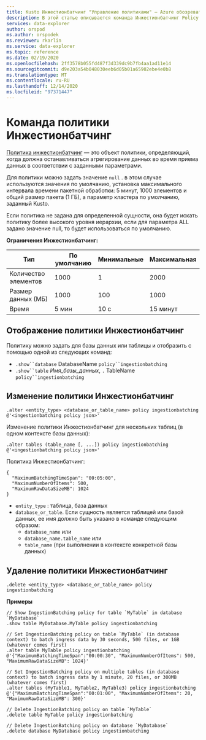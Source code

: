 ```yaml
---
title: Kusto Инжестионбатчинг "Управление политиками" — Azure обозреватель данных
description: В этой статье описывается команда Инжестионбатчинг Policy в Azure обозреватель данных.
services: data-explorer
author: orspod
ms.author: orspodek
ms.reviewer: rkarlin
ms.service: data-explorer
ms.topic: reference
ms.date: 02/19/2020
ms.openlocfilehash: 2ff3578b055fd487f3d339dc9b7fb4aa1ad11e14
ms.sourcegitcommit: d9e203a54b048030eeb6d05b01a65902ebe4e0b8
ms.translationtype: MT
ms.contentlocale: ru-RU
ms.lasthandoff: 12/14/2020
ms.locfileid: "97371447"
---
```

# <a name="ingestionbatching-policy-command"></a>Команда политики Инжестионбатчинг

[Политика инжестионбатчинг](batchingpolicy.md) — это объект политики, определяющий, когда должна останавливаться агрегирование данных во время приема данных в соответствии с заданными параметрами.

Для политики можно задать значение `null` . в этом случае используются значения по умолчанию, установка максимального интервала времени пакетной обработки: 5 минут, 1000 элементов и общий размер пакета (1 ГБ), а параметр кластера по умолчанию, заданный Kusto.

Если политика не задана для определенной сущности, она будет искать политику более высокого уровня иерархии, если для параметра ALL задано значение null, то будет использоваться по умолчанию. 

**Ограничения Инжестионбатчинг:**

| Тип | По умолчанию | Минимальные | Максимальная
|---|---|---|---|
| Количество элементов | 1000 | 1 | 2000 |
| Размер данных (МБ) | 1000 | 100 | 1000 |
| Время | 5 мин | 10 с | 15 минут |

## <a name="displaying-the-ingestionbatching-policy"></a>Отображение политики Инжестионбатчинг

Политику можно задать для базы данных или таблицы и отобразить с помощью одной из следующих команд:

* `.show``database`  DatabaseName `policy``ingestionbatching`
* `.show``table` *Имя_базы_данных*, `.`  TableName `policy``ingestionbatching`

## <a name="altering-the-ingestionbatching-policy"></a>Изменение политики Инжестионбатчинг

```kusto
.alter <entity_type> <database_or_table_name> policy ingestionbatching @'<ingestionbatching policy json>'
```

Изменение политики Инжестионбатчинг для нескольких таблиц (в одном контексте базы данных):

```kusto
.alter tables (table_name [, ...]) policy ingestionbatching @'<ingestionbatching policy json>'
```

Политика Инжестионбатчинг:

```kusto
{
  "MaximumBatchingTimeSpan": "00:05:00",
  "MaximumNumberOfItems": 500, 
  "MaximumRawDataSizeMB": 1024
}
```

* `entity_type` : таблица, база данных
* `database_or_table`. Если сущность является таблицей или базой данных, ее имя должно быть указано в команде следующим образом: 
  - `database_name` или 
  - `database_name.table_name` или 
  - `table_name` (при выполнении в контексте конкретной базы данных)

## <a name="deleting-the-ingestionbatching-policy"></a>Удаление политики Инжестионбатчинг

```kusto
.delete <entity_type> <database_or_table_name> policy ingestionbatching
```

**Примеры**

```kusto
// Show IngestionBatching policy for table `MyTable` in database `MyDatabase`
.show table MyDatabase.MyTable policy ingestionbatching 

// Set IngestionBatching policy on table `MyTable` (in database context) to batch ingress data by 30 seconds, 500 files, or 1GB (whatever comes first)
.alter table MyTable policy ingestionbatching @'{"MaximumBatchingTimeSpan":"00:00:30", "MaximumNumberOfItems": 500, "MaximumRawDataSizeMB": 1024}'

// Set IngestionBatching policy on multiple tables (in database context) to batch ingress data by 1 minute, 20 files, or 300MB (whatever comes first)
.alter tables (MyTable1, MyTable2, MyTable3) policy ingestionbatching @'{"MaximumBatchingTimeSpan":"00:01:00", "MaximumNumberOfItems": 20, "MaximumRawDataSizeMB": 300}'

// Delete IngestionBatching policy on table `MyTable`
.delete table MyTable policy ingestionbatching

// Delete IngestionBatching policy on database `MyDatabase`
.delete database MyDatabase policy ingestionbatching
```
